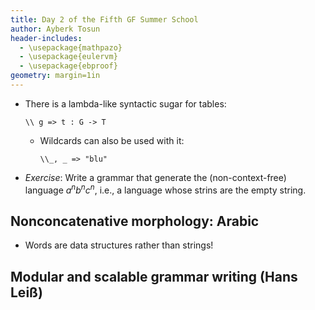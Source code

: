 ```yaml
---
title: Day 2 of the Fifth GF Summer School
author: Ayberk Tosun
header-includes:
  - \usepackage{mathpazo}
  - \usepackage{eulervm}
  - \usepackage{ebproof}
geometry: margin=1in
---
```


* There is a lambda-like syntactic sugar for tables:
    ```Grammatical Framework
    \\ g => t : G -> T
    ```
    - Wildcards can also be used with it:
        ```Grammatical Framework
        \\_, _ => "blu"
        ```
* _Exercise_: Write a grammar that generate the (non-context-free) language
  $a^nb^nc^n$, i.e., a language whose strins are the empty string.

## Nonconcatenative morphology: Arabic

* Words are data structures rather than strings!

## Modular and scalable grammar writing (Hans Leiß)
